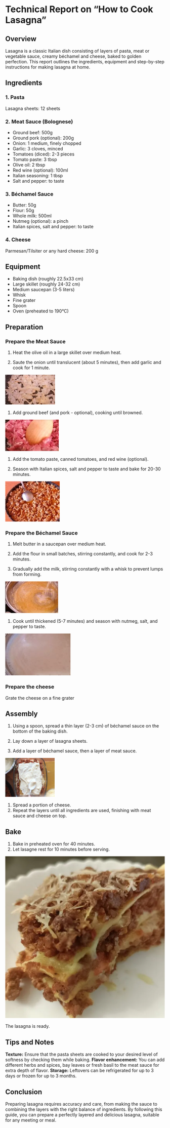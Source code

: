 # Technical Report on “How to Cook Lasagna”

## **Overview**

Lasagna is a classic Italian dish consisting of layers of pasta, meat or vegetable sauce, creamy béchamel and cheese, baked to golden perfection. This report outlines the ingredients, equipment and step-by-step instructions for making lasagna at home.

## **Ingredients**

### **1. Pasta**

Lasagna sheets: 12 sheets

### 2. Meat Sauce (Bolognese)

- Ground beef: 500g
- Ground pork (optional): 200g
- Onion: 1 medium, finely chopped
- Garlic: 3 cloves, minced
- Tomatoes (diced): 2-3 pieces
- Tomato paste: 3 tbsp
- Olive oil: 2 tbsp
- Red wine (optional): 100ml
- Italian seasoning: 1 tbsp
- Salt and pepper: to taste

### 3. Béchamel Sauce

- Butter: 50g
- Flour: 50g
- Whole milk: 500ml
- Nutmeg (optional): a pinch
- Italian spices, salt and pepper: to taste

### **4.** Cheese

Parmesan/Tilsiter or any hard cheese: 200 g

## **Equipment**

- Baking dish (roughly 22.5x33 cm)
- Large skillet (roughly 24-32 cm)
- Medium saucepan (3-5 liters)
- Whisk
- Fine grater
- Spoon
- Oven (preheated to 190°C)

## **Preparation**

### Prepare the Meat Sauce

1. Heat the olive oil in a large skillet over medium heat.

1. Saute the onion until translucent (about 5 minutes), then add garlic and cook for 1 minute.

![sm_363660.jpg](sm_363660.jpg)

1. Add ground beef (and pork - optional), cooking until browned.

![sm_363661.jpg](sm_363661.jpg)

1. Add the tomato paste, canned tomatoes, and red wine (optional).

1. Season with Italian spices, salt and pepper to taste and bake for 20-30 minutes.

![sm_363773.jpg](sm_363773.jpg)

### Prepare the Béchamel Sauce

1. Melt butter in a saucepan over medium heat.
2. Add the flour in small batches, stirring constantly, and cook for 2-3 minutes.

1. Gradually add the milk, stirring constantly with a whisk to prevent lumps from forming.

![sm_363304.jpg](sm_363304.jpg)

1. Cook until thickened (5-7 minutes) and season with nutmeg, salt, and pepper to taste. 

![image.png](image.png)

### Prepare the cheese

Grate the cheese on a fine grater

## **Assembly**

1. Using a spoon, spread a thin layer (2-3 cm) of béchamel sauce on the bottom of the baking dish.
2. Lay down a layer of lasagna sheets.

1. Add a layer of béchamel sauce, then a layer of meat sauce.

![image.png](image%201.png)

1. Spread a portion of cheese.
2. Repeat the layers until all ingredients are used, finishing with meat sauce and cheese on top.

## **Bake**

1. Bake in preheated oven for 40 minutes.
2. Let lasagne rest for 10 minutes before serving. 

![image.png](e1834023-a440-417b-8552-7644db59aa07.png)

The lasagna is ready.

## **Tips and Notes**

**Texture:** Ensure that the pasta sheets are cooked to your desired level of softness by checking them while baking.
**Flavor enhancement:** You can add different herbs and spices, bay leaves or fresh basil to the meat sauce for extra depth of flavor.
**Storage:** Leftovers can be refrigerated for up to 3 days or frozen for up to 3 months.

## **Conclusion**

Preparing lasagna requires accuracy and care, from making the sauce to combining the layers with the right balance of ingredients. By following this guide, you can prepare a perfectly layered and delicious lasagna, suitable for any meeting or meal.
